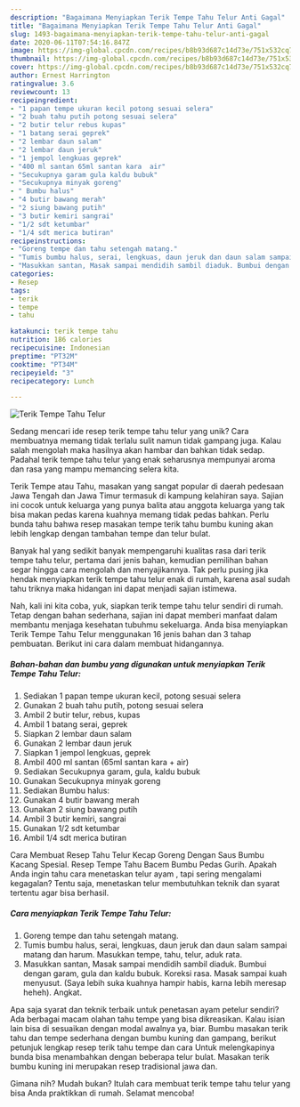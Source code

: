```yaml
---
description: "Bagaimana Menyiapkan Terik Tempe Tahu Telur Anti Gagal"
title: "Bagaimana Menyiapkan Terik Tempe Tahu Telur Anti Gagal"
slug: 1493-bagaimana-menyiapkan-terik-tempe-tahu-telur-anti-gagal
date: 2020-06-11T07:54:16.847Z
image: https://img-global.cpcdn.com/recipes/b8b93d687c14d73e/751x532cq70/terik-tempe-tahu-telur-foto-resep-utama.jpg
thumbnail: https://img-global.cpcdn.com/recipes/b8b93d687c14d73e/751x532cq70/terik-tempe-tahu-telur-foto-resep-utama.jpg
cover: https://img-global.cpcdn.com/recipes/b8b93d687c14d73e/751x532cq70/terik-tempe-tahu-telur-foto-resep-utama.jpg
author: Ernest Harrington
ratingvalue: 3.6
reviewcount: 13
recipeingredient:
- "1 papan tempe ukuran kecil potong sesuai selera"
- "2 buah tahu putih potong sesuai selera"
- "2 butir telur rebus kupas"
- "1 batang serai geprek"
- "2 lembar daun salam"
- "2 lembar daun jeruk"
- "1 jempol lengkuas geprek"
- "400 ml santan 65ml santan kara  air"
- "Secukupnya garam gula kaldu bubuk"
- "Secukupnya minyak goreng"
- " Bumbu halus"
- "4 butir bawang merah"
- "2 siung bawang putih"
- "3 butir kemiri sangrai"
- "1/2 sdt ketumbar"
- "1/4 sdt merica butiran"
recipeinstructions:
- "Goreng tempe dan tahu setengah matang."
- "Tumis bumbu halus, serai, lengkuas, daun jeruk dan daun salam sampai matang dan harum. Masukkan tempe, tahu, telur, aduk rata."
- "Masukkan santan, Masak sampai mendidih sambil diaduk. Bumbui dengan garam, gula dan kaldu bubuk. Koreksi rasa. Masak sampai kuah menyusut. (Saya lebih suka kuahnya hampir habis, karna lebih meresap heheh). Angkat."
categories:
- Resep
tags:
- terik
- tempe
- tahu

katakunci: terik tempe tahu 
nutrition: 186 calories
recipecuisine: Indonesian
preptime: "PT32M"
cooktime: "PT34M"
recipeyield: "3"
recipecategory: Lunch

---
```



![Terik Tempe Tahu Telur](https://img-global.cpcdn.com/recipes/b8b93d687c14d73e/751x532cq70/terik-tempe-tahu-telur-foto-resep-utama.jpg)

Sedang mencari ide resep terik tempe tahu telur yang unik? Cara membuatnya memang tidak terlalu sulit namun tidak gampang juga. Kalau salah mengolah maka hasilnya akan hambar dan bahkan tidak sedap. Padahal terik tempe tahu telur yang enak seharusnya mempunyai aroma dan rasa yang mampu memancing selera kita.

Terik Tempe atau Tahu, masakan yang sangat popular di daerah pedesaan Jawa Tengah dan Jawa Timur termasuk di kampung kelahiran saya. Sajian ini cocok untuk keluarga yang punya balita atau anggota keluarga yang tak bisa makan pedas karena kuahnya memang tidak pedas bahkan. Perlu bunda tahu bahwa resep masakan tempe terik tahu bumbu kuning akan lebih lengkap dengan tambahan tempe dan telur bulat.

Banyak hal yang sedikit banyak mempengaruhi kualitas rasa dari terik tempe tahu telur, pertama dari jenis bahan, kemudian pemilihan bahan segar hingga cara mengolah dan menyajikannya. Tak perlu pusing jika hendak menyiapkan terik tempe tahu telur enak di rumah, karena asal sudah tahu triknya maka hidangan ini dapat menjadi sajian istimewa.


Nah, kali ini kita coba, yuk, siapkan terik tempe tahu telur sendiri di rumah. Tetap dengan bahan sederhana, sajian ini dapat memberi manfaat dalam membantu menjaga kesehatan tubuhmu sekeluarga. Anda bisa menyiapkan Terik Tempe Tahu Telur menggunakan 16 jenis bahan dan 3 tahap pembuatan. Berikut ini cara dalam membuat hidangannya.

<!--inarticleads1-->

##### Bahan-bahan dan bumbu yang digunakan untuk menyiapkan Terik Tempe Tahu Telur:

1. Sediakan 1 papan tempe ukuran kecil, potong sesuai selera
1. Gunakan 2 buah tahu putih, potong sesuai selera
1. Ambil 2 butir telur, rebus, kupas
1. Ambil 1 batang serai, geprek
1. Siapkan 2 lembar daun salam
1. Gunakan 2 lembar daun jeruk
1. Siapkan 1 jempol lengkuas, geprek
1. Ambil 400 ml santan (65ml santan kara + air)
1. Sediakan Secukupnya garam, gula, kaldu bubuk
1. Gunakan Secukupnya minyak goreng
1. Sediakan  Bumbu halus:
1. Gunakan 4 butir bawang merah
1. Gunakan 2 siung bawang putih
1. Ambil 3 butir kemiri, sangrai
1. Gunakan 1/2 sdt ketumbar
1. Ambil 1/4 sdt merica butiran


Cara Membuat Resep Tahu Telur Kecap Goreng Dengan Saus Bumbu Kacang Spesial. Resep Tempe Tahu Bacem Bumbu Pedas Gurih. Apakah Anda ingin tahu cara menetaskan telur ayam , tapi sering mengalami kegagalan? Tentu saja, menetaskan telur membutuhkan teknik dan syarat tertentu agar bisa berhasil. 

<!--inarticleads2-->

##### Cara menyiapkan Terik Tempe Tahu Telur:

1. Goreng tempe dan tahu setengah matang.
1. Tumis bumbu halus, serai, lengkuas, daun jeruk dan daun salam sampai matang dan harum. Masukkan tempe, tahu, telur, aduk rata.
1. Masukkan santan, Masak sampai mendidih sambil diaduk. Bumbui dengan garam, gula dan kaldu bubuk. Koreksi rasa. Masak sampai kuah menyusut. (Saya lebih suka kuahnya hampir habis, karna lebih meresap heheh). Angkat.


Apa saja syarat dan teknik terbaik untuk penetasan ayam petelur sendiri? Ada berbagai macam olahan tahu tempe yang bisa dikreasikan. Kalau isian lain bisa di sesuaikan dengan modal awalnya ya, biar. Bumbu masakan terik tahu dan tempe sederhana dengan bumbu kuning dan gampang, berikut petunjuk lengkap resep terik tahu tempe dan cara Untuk melengkapinya bunda bisa menambahkan dengan beberapa telur bulat. Masakan terik bumbu kuning ini merupakan resep tradisional jawa dan. 

Gimana nih? Mudah bukan? Itulah cara membuat terik tempe tahu telur yang bisa Anda praktikkan di rumah. Selamat mencoba!
